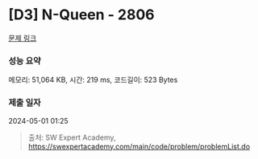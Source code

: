 # [D3] N-Queen - 2806 

[문제 링크](https://swexpertacademy.com/main/code/problem/problemDetail.do?contestProbId=AV7GKs06AU0DFAXB) 

### 성능 요약

메모리: 51,064 KB, 시간: 219 ms, 코드길이: 523 Bytes

### 제출 일자

2024-05-01 01:25



> 출처: SW Expert Academy, https://swexpertacademy.com/main/code/problem/problemList.do